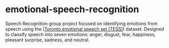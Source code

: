 # emotional-speech-recognition
Speech Recognition group project focused on identifying emotions from speech using the ([Toronto emotional speech set (TESS)](https://www.kaggle.com/datasets/ejlok1/toronto-emotional-speech-set-tess)) dataset. Designed to classify speech into seven emotions: anger, disgust, fear, happiness, pleasant surprise, sadness, and neutral.
